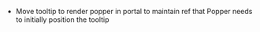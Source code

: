 - Move tooltip to render popper in portal to maintain ref that Popper needs to initially position the tooltip